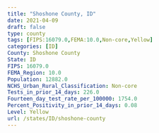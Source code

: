 ```yaml
---
title: "Shoshone County, ID"
date: 2021-04-09
draft: false
type: county
tags: [FIPS:16079.0,FEMA:10.0,Non-core,Yellow]
categories: [ID]
County: Shoshone County
State: ID
FIPS: 16079.0
FEMA_Region: 10.0
Population: 12882.0
NCHS_Urban_Rural_Classification: Non-core
Tests_in_prior_14_days: 226.0
Fourteen_day_test_rate_per_100000: 1754.0
Percent_Positivity_in_prior_14_days: 0.08
Level: Yellow
url: /states/ID/shoshone-county
---
```



